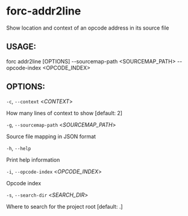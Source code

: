 # forc-addr2line
Show location and context of an opcode address in its source file


## USAGE:
forc addr2line [OPTIONS] --sourcemap-path <SOURCEMAP_PATH> --opcode-index <OPCODE_INDEX>


## OPTIONS:

`-c`, `--context` <_CONTEXT_>

How many lines of context to show [default: 2]

`-g`, `--sourcemap-path` <_SOURCEMAP_PATH_>

Source file mapping in JSON format

`-h`, `--help` 

Print help information

`-i`, `--opcode-index` <_OPCODE_INDEX_>

Opcode index

`-s`, `--search-dir` <_SEARCH_DIR_>

Where to search for the project root [default: .]